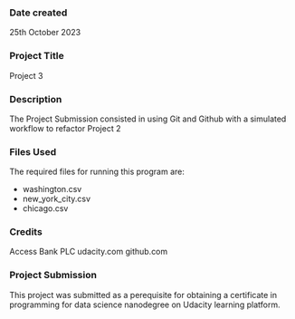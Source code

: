 ### Date created
25th October 2023

### Project Title
Project 3

### Description
The Project Submission consisted in using Git and Github with a simulated workflow to refactor Project 2


### Files Used
The required files for running this program are: 

* washington.csv
* new_york_city.csv
* chicago.csv

### Credits
Access Bank PLC
udacity.com
github.com

### Project Submission
This project was submitted as a perequisite for obtaining a certificate in programming for data science nanodegree on Udacity learning platform.

